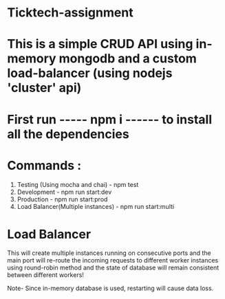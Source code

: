# Ticktech-assignment

# This is a simple CRUD API using in-memory mongodb and a custom load-balancer (using nodejs 'cluster' api)

# First run ----- npm i ------ to install all the dependencies

# Commands :

1. Testing (Using mocha and chai) - npm test
2. Development - npm run start:dev
3. Production - npm run start:prod
4. Load Balancer(Multiple instances) - npm run start:multi

# Load Balancer
This will create multiple instances running on consecutive ports and the main port will re-route the incoming requests to different worker instances using round-robin method and the state of database will remain consistent between different workers!

Note- Since in-memory database is used, restarting will cause data loss.
